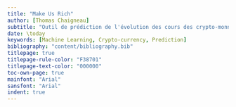 ```yaml
---
title: "Make Us Rich"
author: [Thomas Chaigneau]
subtitle: "Outil de prédiction de l'évolution des cours des crypto-monnaies"
date: \today
keywords: [Machine Learning, Crypto-currency, Prediction]
bibliography: "content/bibliography.bib"
titlepage: true
titlepage-rule-color: "F38701"
titlepage-text-color: "000000"
toc-own-page: true
mainfont: "Arial"
sansfont: "Arial"
indent: true
---
```

